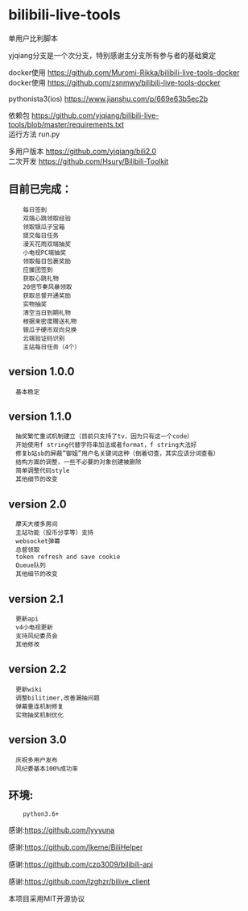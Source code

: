 
# bilibili-live-tools
单用户比利脚本

yjqiang分支是一个次分支，特别感谢主分支所有参与者的基础奠定

docker使用 https://github.com/Muromi-Rikka/bilibili-live-tools-docker  
docker使用  https://github.com/zsnmwy/bilibili-live-tools-docker

pythonista3(ios) https://www.jianshu.com/p/669e63b5ec2b

依赖包 https://github.com/yjqiang/bilibili-live-tools/blob/master/requirements.txt  
运行方法  run.py

多用户版本 https://github.com/yjqiang/bili2.0  
二次开发 https://github.com/Hsury/Bilibili-Toolkit  

目前已完成：
------

        每日签到
        双端心跳领取经验
        领取银瓜子宝箱
        提交每日任务
        漫天花雨双端抽奖
        小电视PC端抽奖
        领取每日包裹奖励
        应援团签到
        获取心跳礼物
        20倍节奏风暴领取
        获取总督开通奖励
        实物抽奖
        清空当日到期礼物
        根据亲密度赠送礼物
        银瓜子硬币双向兑换
        云端验证码识别
        主站每日任务（4个）

version 1.0.0
------
      基本稳定

version 1.1.0
------
      抽奖繁忙重试机制建立（目前只支持了tv，因为只有这一个code）
      开始使用f string代替字符串加法或者format，f string大法好
      修复b站sb的屏蔽”御姐”用户名关键词这种（倒着切查，其实应该分词查看）
      结构方面的调整，一些不必要的对象创建被删除
      简单调整代码style
      其他细节的改变

version 2.0
------
      摩天大楼多房间
      主站功能（投币分享等）支持
      websocket弹幕
      总督领取
      token refresh and save cookie 
      Queue队列
      其他细节的改变   

version 2.1
------
      更新api
      v4小电视更新
      支持风纪委员会
      其他修改  

version 2.2
------
      更新wiki  
      调整bilitimer,改善漏抽问题  
      弹幕重连机制修复  
      实物抽奖机制优化  

version 3.0  
------
      庆祝多用户发布  
      风纪委基本100%成功率
    
      

        


环境:
------  
        python3.6+
  
    


感谢:https://github.com/lyyyuna

感谢:https://github.com/lkeme/BiliHelper

感谢:https://github.com/czp3009/bilibili-api  

感谢:https://github.com/lzghzr/bilive_client


本项目采用MIT开源协议
